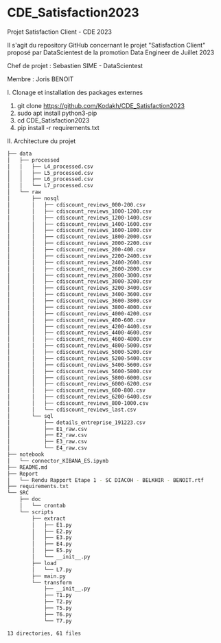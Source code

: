 # CDE_Satisfaction2023
Projet Satisfaction Client - CDE 2023

Il s'agit du repository GitHub concernant le projet "Satisfaction Client" proposé par DataScientest de la promotion Data Engineer de Juillet 2023

Chef de projet : Sebastien SIME - DataScientest

Membre : Joris BENOIT

I. Clonage et installation des packages externes 

1. git clone https://github.com/Kodakh/CDE_Satisfaction2023
2. sudo apt install python3-pip
3. cd CDE_Satisfaction2023
4. pip install -r requirements.txt





II. Architecture du projet 
```bash
├── data
│   ├── processed
│   │   ├── L4_processed.csv
│   │   ├── L5_processed.csv
│   │   ├── L6_processed.csv
│   │   └── L7_processed.csv
│   └── raw
│       ├── nosql
│       │   ├── cdiscount_reviews_000-200.csv
│       │   ├── cdiscount_reviews_1000-1200.csv
│       │   ├── cdiscount_reviews_1200-1400.csv
│       │   ├── cdiscount_reviews_1400-1600.csv
│       │   ├── cdiscount_reviews_1600-1800.csv
│       │   ├── cdiscount_reviews_1800-2000.csv
│       │   ├── cdiscount_reviews_2000-2200.csv
│       │   ├── cdiscount_reviews_200-400.csv
│       │   ├── cdiscount_reviews_2200-2400.csv
│       │   ├── cdiscount_reviews_2400-2600.csv
│       │   ├── cdiscount_reviews_2600-2800.csv
│       │   ├── cdiscount_reviews_2800-3000.csv
│       │   ├── cdiscount_reviews_3000-3200.csv
│       │   ├── cdiscount_reviews_3200-3400.csv
│       │   ├── cdiscount_reviews_3400-3600.csv
│       │   ├── cdiscount_reviews_3600-3800.csv
│       │   ├── cdiscount_reviews_3800-4000.csv
│       │   ├── cdiscount_reviews_4000-4200.csv
│       │   ├── cdiscount_reviews_400-600.csv
│       │   ├── cdiscount_reviews_4200-4400.csv
│       │   ├── cdiscount_reviews_4400-4600.csv
│       │   ├── cdiscount_reviews_4600-4800.csv
│       │   ├── cdiscount_reviews_4800-5000.csv
│       │   ├── cdiscount_reviews_5000-5200.csv
│       │   ├── cdiscount_reviews_5200-5400.csv
│       │   ├── cdiscount_reviews_5400-5600.csv
│       │   ├── cdiscount_reviews_5600-5800.csv
│       │   ├── cdiscount_reviews_5800-6000.csv
│       │   ├── cdiscount_reviews_6000-6200.csv
│       │   ├── cdiscount_reviews_600-800.csv
│       │   ├── cdiscount_reviews_6200-6400.csv
│       │   ├── cdiscount_reviews_800-1000.csv
│       │   └── cdiscount_reviews_last.csv
│       └── sql
│           ├── details_entreprise_191223.csv
│           ├── E1_raw.csv
│           ├── E2_raw.csv
│           ├── E3_raw.csv
│           └── E4_raw.csv
├── notebook
│   └── connector_KIBANA_ES.ipynb
├── README.md
├── Report
│   └── Rendu Rapport Etape 1 - SC DIACOH - BELKHIR - BENOIT.rtf
├── requirements.txt
└── SRC
    ├── doc
    │   └── crontab
    └── scripts
        ├── extract
        │   ├── E1.py
        │   ├── E2.py
        │   ├── E3.py
        │   ├── E4.py
        │   ├── E5.py
        │   └── __init__.py
        ├── load
        │   └── L7.py
        ├── main.py
        └── transform
            ├── __init__.py
            ├── T1.py
            ├── T2.py
            ├── T5.py
            ├── T6.py
            └── T7.py

13 directories, 61 files

```
